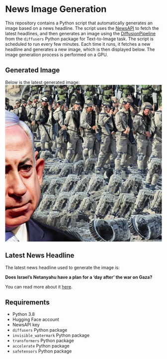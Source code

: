 # News Image Generation
This repository contains a Python script that automatically generates an image based on a news headline. The script uses the [NewsAPI](https://newsapi.org/) to fetch the latest headlines, and then generates an image using the [DiffusionPipeline](https://github.com/huggingface/diffusers) from the `diffusers` Python package for Text-to-Image task.
The script is scheduled to run every few minutes. Each time it runs, it fetches a new headline and generates a new image, which is then displayed below. The image generation process is performed on a GPU.

## Generated Image
Below is the latest generated image:
![Generated Image](image.png)

## Latest News Headline
The latest news headline used to generate the image is:

**Does Israel’s Netanyahu have a plan for a ‘day after’ the war on Gaza?**

You can read more about it [here](https://news.google.com/rss/articles/CBMia2h0dHBzOi8vd3d3LmFsamF6ZWVyYS5jb20vbmV3cy8yMDI0LzUvMTYvZG9lcy1pc3JhZWxzLW5ldGFueWFodS1oYXZlLWEtcGxhbi1mb3ItYS1kYXktYWZ0ZXItdGhlLXdhci1vbi1nYXph0gFvaHR0cHM6Ly93d3cuYWxqYXplZXJhLmNvbS9hbXAvbmV3cy8yMDI0LzUvMTYvZG9lcy1pc3JhZWxzLW5ldGFueWFodS1oYXZlLWEtcGxhbi1mb3ItYS1kYXktYWZ0ZXItdGhlLXdhci1vbi1nYXph?oc=5).

## Requirements
- Python 3.8
- Hugging Face account
- NewsAPI key
- `diffusers` Python package
- `invisible_watermark` Python package
- `transformers` Python package
- `accelerate` Python package
- `safetensors` Python package
